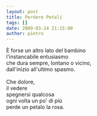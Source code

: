 ```yaml
---
layout: post
title: Perdere Petali
tags: []
date: 2009-03-24 21:15:00
author: pietro
---
```

È forse un altro lato del bambino<br/>l'instancabile entusiasmo<br/>che dura sempre, lontano o vicino,<br/>dall'inizio all'ultimo spasmo.<br/><br/>Che dolore,<br/>il vedere<br/>spegnersi qualcosa<br/>ogni volta un po' di più<br/>perde un petalo la rosa.
